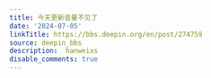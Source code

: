 ```yaml
---
title: 今天更新音量不见了
date: '2024-07-05'
linkTitle: https://bbs.deepin.org/en/post/274759
source: deepin_bbs
description:  hanweixs 
disable_comments: true
---
```


